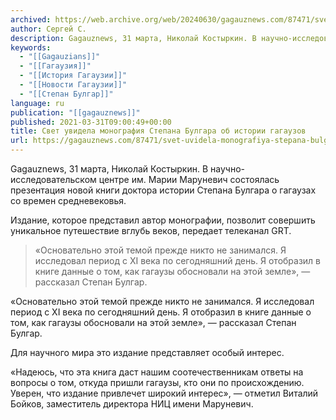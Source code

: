 ```yaml
---
archived: https://web.archive.org/web/20240630/gagauznews.com/87471/svet-uvidela-monografiya-stepana-bulgara-ob-istorii-gagauzov.html
author: Сергей С.
description: Gagauznews, 31 марта, Николай Костыркин. В научно-исследовательском центре им. Марии Маруневич состоялась презентация новой книги доктора истории Степана Булгара о гагаузах со времен средневековья. Издание, которое представил автор монографии, позволит совершить уникальное путешествие вглубь веков, передает телеканал GRT. «Основательно этой темой прежде никто не занимался. Я исследовал период с XI века по сегодняшний день. Я отобразил в книге данные о том, как гагаузы обосновали на этой земле», — рассказал Степан Булгар. Для научного мира это издание представляет особый интерес. «Надеюсь, что эта книга даст нашим соотечественникам ответы на вопросы о том, откуда пришли гагаузы, кто они по происхождению. Уверен, что […]
keywords:
  - "[[Gagauzians]]"
  - "[[Гагаузия]]"
  - "[[История Гагаузии]]"
  - "[[Новости Гагаузии]]"
  - "[[Степан Булгар]]"
language: ru
publication: "[[gagauznews]]"
published: 2021-03-31T09:00:49+00:00
title: Свет увидела монография Степана Булгара об истории гагаузов
url: https://gagauznews.com/87471/svet-uvidela-monografiya-stepana-bulgara-ob-istorii-gagauzov.html
---
```


Gagauznews, 31 марта, Николай Костыркин. В научно-исследовательском центре им. Марии Маруневич состоялась презентация новой книги доктора истории Степана Булгара о гагаузах со времен средневековья.

Издание, которое представил автор монографии, позволит совершить уникальное путешествие вглубь веков, передает телеканал GRT.

> «Основательно этой темой прежде никто не занимался. Я исследовал период с XI века по сегодняшний день. Я отобразил в книге данные о том, как гагаузы обосновали на этой земле», — рассказал Степан Булгар.

«Основательно этой темой прежде никто не занимался. Я исследовал период с XI века по сегодняшний день. Я отобразил в книге данные о том, как гагаузы обосновали на этой земле», — рассказал Степан Булгар.

Для научного мира это издание представляет особый интерес.



«Надеюсь, что эта книга даст нашим соотечественникам ответы на вопросы о том, откуда пришли гагаузы, кто они по происхождению. Уверен, что издание привлечет широкий интерес», — отметил Виталий Бойков, заместитель директора НИЦ имени Маруневич.